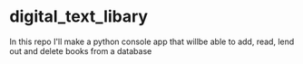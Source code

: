 # digital_text_libary
In this repo I'll make a python console app that willbe able to add, read, lend out and delete books from a database
